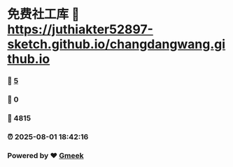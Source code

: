 # 免费社工库 :link: https://juthiakter52897-sketch.github.io/changdangwang.github.io 
### :page_facing_up: [5](https://juthiakter52897-sketch.github.io/changdangwang.github.io/tag.html) 
### :speech_balloon: 0 
### :hibiscus: 4815 
### :alarm_clock: 2025-08-01 18:42:16 
### Powered by :heart: [Gmeek](https://github.com/Meekdai/Gmeek)
